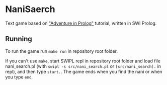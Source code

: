 # NaniSaerch

Text game based on ["Adventure in Prolog"](https://www.amzi.com/AdventureInProlog/index.php) tutorial, written in SWI Prolog.

## Running

To run the game run `make run` in repository root folder.


If you can't use `make`, start SWIPL repl in repository root folder and load file nani_search.pl (with `swipl -s src/nani_search.pl`  or `[src/nani_search].` in repl), and then type `start.`. The game ends when you find the nani or when you type `end`.
